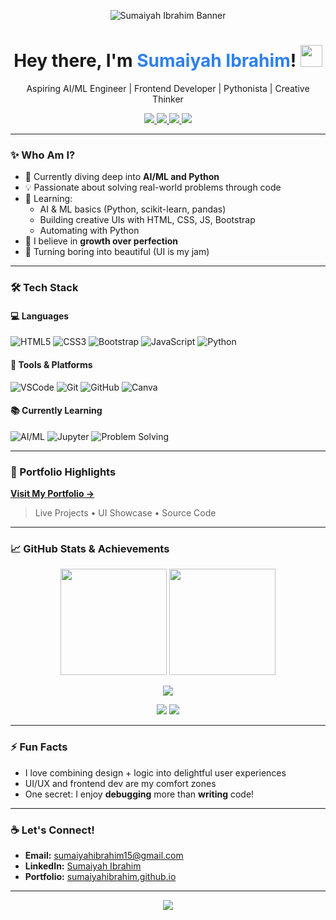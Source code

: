 <p align="center">
  <img src="https://raw.githubusercontent.com/sumaiyahibrahim/sumaiyahibrahim/main/banner.png" alt="Sumaiyah Ibrahim Banner"/>
</p>

<h1 align="center">
  Hey there, I'm <span style="color:#2F80ED;">Sumaiyah Ibrahim</span>! <img src="https://media.giphy.com/media/hvRJCLFzcasrR4ia7z/giphy.gif" width="35" />
</h1>

<p align="center">
  Aspiring AI/ML Engineer | Frontend Developer | Pythonista | Creative Thinker
</p>

<p align="center">
  <a href="mailto:sumaiyahibrahim15@gmail.com">
    <img src="https://img.shields.io/badge/Gmail-D14836?style=for-the-badge&logo=gmail&logoColor=white"/>
  </a>
  <a href="https://www.linkedin.com/in/sumaiyah-ibrahim-27049a284" target="_blank">
    <img src="https://img.shields.io/badge/LinkedIn-blue?style=for-the-badge&logo=linkedin&logoColor=white"/>
  </a>
  <a href="https://github.com/sumaiyahibrahim" target="_blank">
    <img src="https://img.shields.io/badge/GitHub-100000?style=for-the-badge&logo=github&logoColor=white"/>
  </a>
  <a href="https://sumaiyahibrahim.github.io/Sumaiyah-portfolio/index.html" target="_blank">
    <img src="https://img.shields.io/badge/Portfolio-29b6f6?style=for-the-badge&logo=google-chrome&logoColor=white"/>
  </a>
</p>

---

### ✨ Who Am I?

- 🔭 Currently diving deep into **AI/ML and Python**
- 💡 Passionate about solving real-world problems through code
- 🌱 Learning:
  - AI & ML basics (Python, scikit-learn, pandas)
  - Building creative UIs with HTML, CSS, JS, Bootstrap
  - Automating with Python
- 🧠 I believe in **growth over perfection**
- 🎨 Turning boring into beautiful (UI is my jam)

---

### 🛠️ Tech Stack

#### 💻 Languages
![HTML5](https://img.shields.io/badge/-HTML-E34F26?style=flat-square&logo=html5&logoColor=white)
![CSS3](https://img.shields.io/badge/-CSS-1572B6?style=flat-square&logo=css3)
![Bootstrap](https://img.shields.io/badge/-Bootstrap-563D7C?style=flat-square&logo=bootstrap)
![JavaScript](https://img.shields.io/badge/-JavaScript-F7DF1E?style=flat-square&logo=javascript&logoColor=black)
![Python](https://img.shields.io/badge/-Python-3776AB?style=flat-square&logo=python)

#### 🧰 Tools & Platforms
![VSCode](https://img.shields.io/badge/-VS%20Code-007ACC?style=flat-square&logo=visual-studio-code)
![Git](https://img.shields.io/badge/-Git-F05032?style=flat-square&logo=git)
![GitHub](https://img.shields.io/badge/-GitHub-181717?style=flat-square&logo=github)
![Canva](https://img.shields.io/badge/-Canva-00C4CC?style=flat-square&logo=canva)

#### 📚 Currently Learning
![AI/ML](https://img.shields.io/badge/-AI%2FML-black?style=flat-square&logo=tensorflow)
![Jupyter](https://img.shields.io/badge/-Jupyter-orange?style=flat-square&logo=jupyter)
![Problem Solving](https://img.shields.io/badge/-LeetCode-FFA116?style=flat-square&logo=leetcode)

---

### 🌟 Portfolio Highlights

**[Visit My Portfolio →](https://sumaiyahibrahim.github.io/Sumaiyah-portfolio/index.html)**  
> Live Projects • UI Showcase • Source Code

---

### 📈 GitHub Stats & Achievements

<p align="center">
  <img src="https://github-readme-stats.vercel.app/api?username=sumaiyahibrahim&show_icons=true&theme=radical" height="170"/>
  <img src="https://github-readme-stats.vercel.app/api/top-langs/?username=sumaiyahibrahim&layout=compact&theme=radical" height="170"/>
</p>

<p align="center">
  <img src="https://github-profile-trophy.vercel.app/?username=sumaiyahibrahim&theme=radical&no-frame=true&row=1&column=6"/>
</p>

<p align="center">
  <img src="https://komarev.com/ghpvc/?username=sumaiyahibrahim&label=Profile%20Views&color=0e75b6&style=flat" />
  <img src="https://img.shields.io/github/followers/sumaiyahibrahim?label=Followers&style=flat-square" />
</p>

---

### ⚡ Fun Facts

- I love combining design + logic into delightful user experiences
- UI/UX and frontend dev are my comfort zones
- One secret: I enjoy **debugging** more than **writing** code!

---

### ☕ Let's Connect!

- **Email:** [sumaiyahibrahim15@gmail.com](mailto:sumaiyahibrahim15@gmail.com)  
- **LinkedIn:** [Sumaiyah Ibrahim](https://www.linkedin.com/in/sumaiyah-ibrahim-27049a284)  
- **Portfolio:** [sumaiyahibrahim.github.io](https://sumaiyahibrahim.github.io/Sumaiyah-portfolio/index.html)

---

<p align="center">
  <img src="https://capsule-render.vercel.app/api?type=waving&color=gradient&height=120&section=footer"/>
</p>
